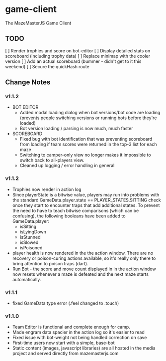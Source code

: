 # game-client

The MazeMasterJS Game Client

## TODO

[ ] Render trophies and score on bot-editor
[ ] Display detailed stats on scoreboard (including trophy data)
[ ] Replace minimap with the cooler version
[ ] Add an actual scoreboard (bummer - didn't get to it this weekend)
[ ] Secure the quickHash route

## Change Notes

### v1.1.2

- BOT EDITOR
  - Added modal loading dialog when bot versions/bot code are loading (prevents people switching versions or running bots before they're loaded)
  - Bot version loading / parsing is now much, much faster
- SCOREBOARD
  - Fixed bug with bot identification that was preventing scoreboard from loading if team scores were returned in the top-3 list for each maze
  - Switching to camper-only view no longer makes it impossible to switch back to all-players view.
  - Cleaned up logging / error handling in general

### v1.1.2

- Trophies now render in action log
- Since playerState is a bitwise value, players may run into problems with the standard GameData.player.state == PLAYER_STATES.SITTING check once they start to encounter traps that add additional states. To prevent the need to have to teach bitwise comparisons (which can be confusing), the following booleans have been added to GameData.player:
  - isSitting
  - isLyingDown
  - isStunned
  - isSlowed
  - isPoisoned
- player health is now rendered in the the action window. There are no recovery or poison-curing actions available, so it's really only there to bring attention to poison traps (dart).
- Run Bot - the score and move count displayed in in the action window now resets whenever a maze is defeated and the next maze starts automatically.

### v1.1.1

- fixed GameData type error (.feel changed to .touch)

### v1.1.0

- Team Editor is functional and complete enough for camp.
- Made engram data spacier in the action log so it's easier to read
- Fixed issue with bot-weight not being handled correction on save
- First-time users now start with a simple, base-bot
- Static content (images, javascript libraries) are all hosted in the media project and served directly from mazemasterjs.com
